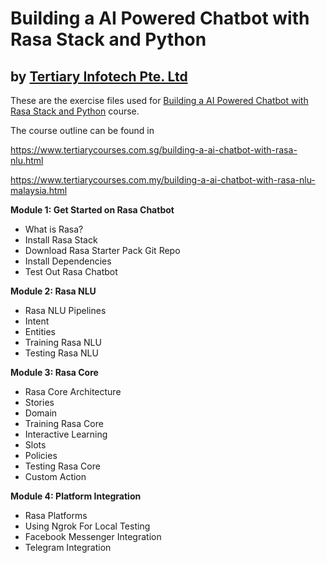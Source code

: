 # Building a AI Powered Chatbot with Rasa Stack and Python
## by [Tertiary Infotech Pte. Ltd](https://www.tertiarycourses.com.sg/)

These are the exercise files used for [Building a AI Powered Chatbot with Rasa Stack and Python](https://www.tertiarycourses.com.sg/building-a-ai-chatbot-with-rasa-nlu.html) course. 

The course outline can be found in 

https://www.tertiarycourses.com.sg/building-a-ai-chatbot-with-rasa-nlu.html

https://www.tertiarycourses.com.my/building-a-ai-chatbot-with-rasa-nlu-malaysia.html

<p><strong>Module 1: Get Started on Rasa Chatbot</strong></p>
<ul>
<li>What is Rasa?</li>
<li>Install Rasa Stack</li>
<li>Download Rasa Starter Pack Git Repo</li>
<li>Install Dependencies</li>
<li>Test Out Rasa Chatbot</li>
</ul>
<p><strong>Module 2: Rasa NLU</strong> </p>
<ul>
<li>Rasa NLU Pipelines</li>
<li>Intent</li>
<li>Entities</li>
<li>Training Rasa NLU</li>
<li>Testing Rasa NLU</li>
</ul>
<p><strong>Module 3: Rasa Core</strong></p>
<ul>
<li>Rasa Core Architecture</li>
<li>Stories</li>
<li>Domain</li>
<li>Training Rasa Core</li>
<li>Interactive Learning</li>
<li>Slots</li>
<li>Policies</li>
<li>Testing Rasa Core&nbsp;</li>
<li>Custom Action</li>
</ul>
<p><strong>Module 4: Platform Integration</strong></p>
<ul>
<li>Rasa Platforms</li>
<li>Using Ngrok For Local Testing</li>
<li>Facebook Messenger Integration</li>
<li>Telegram Integration</li>
</ul>



